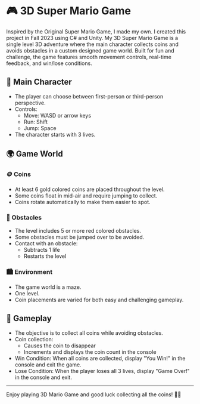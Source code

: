 # 🎮 3D Super Mario Game

Inspired by the Original Super Mario Game, I made my own. I created this project in Fall 2023 using C# and Unity. My 3D Super Mario Game is a single level 3D adventure where the main character collects coins and avoids obstacles in a custom designed game world. Built for fun and challenge, the game features smooth movement controls, real-time feedback, and win/lose conditions.

## 🧍 Main Character

- The player can choose between first-person or third-person perspective.
- Controls:
  - Move: WASD or arrow keys
  - Run: Shift
  - Jump: Space
- The character starts with 3 lives.

## 🌍 Game World

### 🪙 Coins
- At least 6 gold colored coins are placed throughout the level.
- Some coins float in mid-air and require jumping to collect.
- Coins rotate automatically to make them easier to spot.

### 🚧 Obstacles
- The level includes 5 or more red colored obstacles.
- Some obstacles must be jumped over to be avoided.
- Contact with an obstacle:
  - Subtracts 1 life
  - Restarts the level

### 🏙️ Environment
- The game world is a maze.
- One level.
- Coin placements are varied for both easy and challenging gameplay.

## 🎯 Gameplay

- The objective is to collect all coins while avoiding obstacles.
- Coin collection:
  - Causes the coin to disappear
  - Increments and displays the coin count in the console
- Win Condition: When all coins are collected, display "You Win!" in the console and exit the game.
- Lose Condition: When the player loses all 3 lives, display "Game Over!" in the console and exit.

---

Enjoy playing 3D Mario Game and good luck collecting all the coins! 🍄✨
